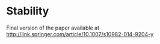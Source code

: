 # Stability

Final version of the paper available at http://link.springer.com/article/10.1007/s10982-014-9204-y


